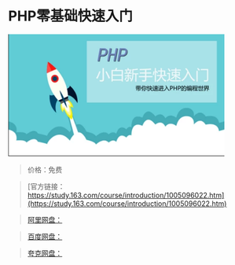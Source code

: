 # PHP零基础快速入门

![img](../../../assets/study163/free/E80E88B27DA13CCBEEE721C60AB6DD4D.png)

> 价格：免费

> [官方链接：https://study.163.com/course/introduction/1005096022.htm](https://study.163.com/course/introduction/1005096022.htm)

> [阿里网盘：]()

> [百度网盘：]()

> [夸克网盘：]()

